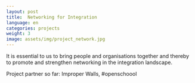 ```yaml
---
layout: post
title:  Networking for Integration
language: en
categories: projects
weight: 3
image: assets/img/project_network.jpg
---
```


It is essential to us to bring people and organisations together and thereby to promote and strengthen networking in the integration landscape.

Project partner so far: Improper Walls, #openschoool
